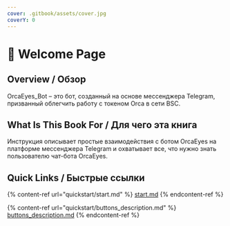 ```yaml
---
cover: .gitbook/assets/cover.jpg
coverY: 0
---
```


# 👋 Welcome Page

## Overview / Обзор

OrcaEyes\_Bot – это бот, созданный на основе мессенджера Telegram, призванный облегчить работу с токеном Orca в сети BSC.

## What Is This Book For / Для чего эта книга

Инструкция описывает простые взаимодействия с ботом OrcaEyes на платформе мессенджера Telegram и охватывает все, что нужно знать пользователю чат-бота OrcaEyes.

## Quick Links / Быстрые ссылки

{% content-ref url="quickstart/start.md" %}
[start.md](quickstart/start.md)
{% endcontent-ref %}

{% content-ref url="quickstart/buttons_description.md" %}
[buttons\_description.md](quickstart/buttons\_description.md)
{% endcontent-ref %}
